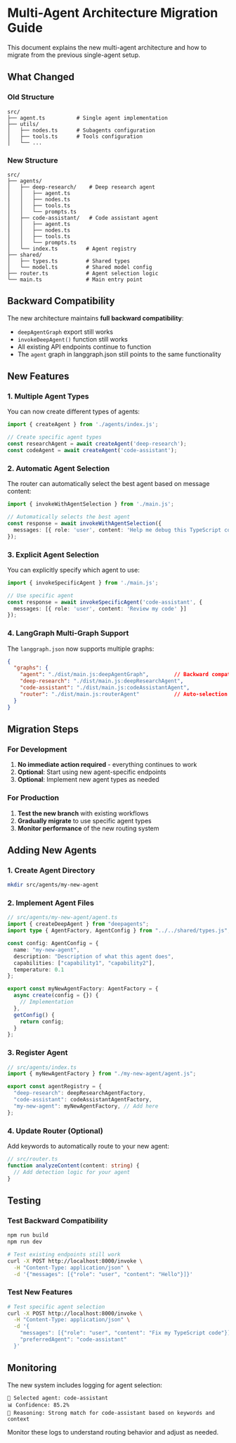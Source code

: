 # Multi-Agent Architecture Migration Guide

This document explains the new multi-agent architecture and how to migrate from the previous single-agent setup.

## What Changed

### Old Structure

```
src/
├── agent.ts          # Single agent implementation
├── utils/
│   ├── nodes.ts      # Subagents configuration
│   ├── tools.ts      # Tools configuration
│   └── ...
```

### New Structure

```
src/
├── agents/
│   ├── deep-research/    # Deep research agent
│   │   ├── agent.ts
│   │   ├── nodes.ts
│   │   ├── tools.ts
│   │   └── prompts.ts
│   ├── code-assistant/   # Code assistant agent
│   │   ├── agent.ts
│   │   ├── nodes.ts
│   │   ├── tools.ts
│   │   └── prompts.ts
│   └── index.ts         # Agent registry
├── shared/
│   ├── types.ts         # Shared types
│   └── model.ts         # Shared model config
├── router.ts            # Agent selection logic
└── main.ts              # Main entry point
```

## Backward Compatibility

The new architecture maintains **full backward compatibility**:

- `deepAgentGraph` export still works
- `invokeDeepAgent()` function still works
- All existing API endpoints continue to function
- The `agent` graph in langgraph.json still points to the same functionality

## New Features

### 1. Multiple Agent Types

You can now create different types of agents:

```typescript
import { createAgent } from './agents/index.js';

// Create specific agent types
const researchAgent = await createAgent('deep-research');
const codeAgent = await createAgent('code-assistant');
```

### 2. Automatic Agent Selection

The router can automatically select the best agent based on message content:

```typescript
import { invokeWithAgentSelection } from './main.js';

// Automatically selects the best agent
const response = await invokeWithAgentSelection({
  messages: [{ role: 'user', content: 'Help me debug this TypeScript code' }]
});
```

### 3. Explicit Agent Selection

You can explicitly specify which agent to use:

```typescript
import { invokeSpecificAgent } from './main.js';

// Use specific agent
const response = await invokeSpecificAgent('code-assistant', {
  messages: [{ role: 'user', content: 'Review my code' }]
});
```

### 4. LangGraph Multi-Graph Support

The `langgraph.json` now supports multiple graphs:

```json
{
  "graphs": {
    "agent": "./dist/main.js:deepAgentGraph",        // Backward compatibility
    "deep-research": "./dist/main.js:deepResearchAgent",
    "code-assistant": "./dist/main.js:codeAssistantAgent",
    "router": "./dist/main.js:routerAgent"           // Auto-selection
  }
}
```

## Migration Steps

### For Development

1. **No immediate action required** - everything continues to work
2. **Optional**: Start using new agent-specific endpoints
3. **Optional**: Implement new agent types as needed

### For Production

1. **Test the new branch** with existing workflows
2. **Gradually migrate** to use specific agent types
3. **Monitor performance** of the new routing system

## Adding New Agents

### 1. Create Agent Directory

```bash
mkdir src/agents/my-new-agent
```

### 2. Implement Agent Files

```typescript
// src/agents/my-new-agent/agent.ts
import { createDeepAgent } from "deepagents";
import type { AgentFactory, AgentConfig } from "../../shared/types.js";

const config: AgentConfig = {
  name: "my-new-agent",
  description: "Description of what this agent does",
  capabilities: ["capability1", "capability2"],
  temperature: 0.1
};

export const myNewAgentFactory: AgentFactory = {
  async create(config = {}) {
    // Implementation
  },
  getConfig() {
    return config;
  }
};
```

### 3. Register Agent

```typescript
// src/agents/index.ts
import { myNewAgentFactory } from "./my-new-agent/agent.js";

export const agentRegistry = {
  "deep-research": deepResearchAgentFactory,
  "code-assistant": codeAssistantAgentFactory,
  "my-new-agent": myNewAgentFactory, // Add here
};
```

### 4. Update Router (Optional)

Add keywords to automatically route to your new agent:

```typescript
// src/router.ts
function analyzeContent(content: string) {
  // Add detection logic for your agent
}
```

## Testing

### Test Backward Compatibility

```bash
npm run build
npm run dev

# Test existing endpoints still work
curl -X POST http://localhost:8000/invoke \
  -H "Content-Type: application/json" \
  -d '{"messages": [{"role": "user", "content": "Hello"}]}'
```

### Test New Features

```bash
# Test specific agent selection
curl -X POST http://localhost:8000/invoke \
  -H "Content-Type: application/json" \
  -d '{
    "messages": [{"role": "user", "content": "Fix my TypeScript code"}],
    "preferredAgent": "code-assistant"
  }'
```

## Monitoring

The new system includes logging for agent selection:

```
🤖 Selected agent: code-assistant
📊 Confidence: 85.2%
💭 Reasoning: Strong match for code-assistant based on keywords and context
```

Monitor these logs to understand routing behavior and adjust as needed.
